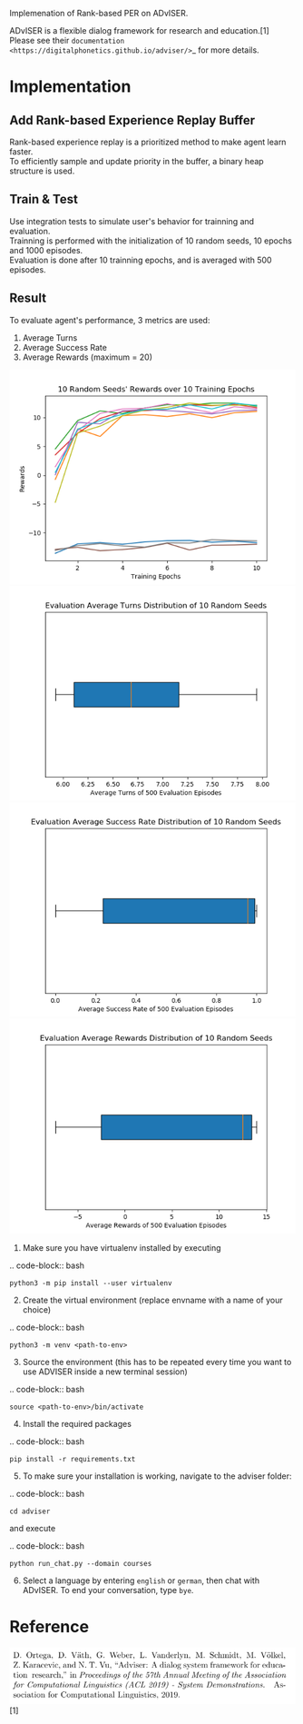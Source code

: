 Implemenation of Rank-based PER on ADvISER.    

ADvISER is a flexible dialog framework for research and education.[1]   
Please see their `documentation <https://digitalphonetics.github.io/adviser/>`_ for more details.  

Implementation
============

Add Rank-based Experience Replay Buffer
--------------------

Rank-based experience replay is a prioritized method to make agent learn faster.    
To efficiently sample and update priority in the buffer, a binary heap structure is used.  


Train & Test 
-----------------------

Use integration tests to simulate user's behavior for trainning and evaluation.  
Trainning is performed with the initialization of 10 random seeds, 10 epochs and 1000 episodes.  
Evaluation is done after 10 trainning epochs, and is averaged with 500 episodes.   


Result
------------------------------

To evaluate agent's performance, 3 metrics are used:
1. Average Turns  
2. Average Success Rate 
3. Average Rewards (maximum = 20)

![train_rewards](https://github.com/Mallory24/adviser/blob/rank-based-PER-DQN/tests/integrationtests/logs/train_rewards.png)
![eval_turns](https://github.com/Mallory24/adviser/blob/rank-based-PER-DQN/tests/integrationtests/logs/eval_turns.png)
![eval_success](https://github.com/Mallory24/adviser/blob/rank-based-PER-DQN/tests/integrationtests/logs/eval_success.png)
![eval_rewards](https://github.com/Mallory24/adviser/blob/rank-based-PER-DQN/tests/integrationtests/logs/eval_rewards.png)

1. Make sure you have virtualenv installed by executing

.. code-block:: bash

    python3 -m pip install --user virtualenv

2. Create the virtual environment (replace envname with a name of your choice)

.. code-block:: bash

    python3 -m venv <path-to-env>

3. Source the environment (this has to be repeated every time you want to use ADVISER inside a
new terminal session)

.. code-block:: bash

    source <path-to-env>/bin/activate

4. Install the required packages

.. code-block:: bash

    pip install -r requirements.txt

5. To make sure your installation is working, navigate to the adviser folder:

.. code-block:: bash

    cd adviser

and execute

.. code-block:: bash

    python run_chat.py --domain courses

6. Select a language by entering `english` or `german`, then chat with ADvISER. To end your
conversation, type `bye`.


Reference
===========
![ref](https://github.com/Mallory24/adviser/blob/rank-based-PER-DQN/docs/ref.png) [1]
